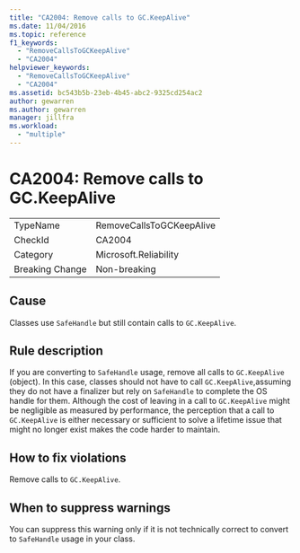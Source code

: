 ```yaml
---
title: "CA2004: Remove calls to GC.KeepAlive"
ms.date: 11/04/2016
ms.topic: reference
f1_keywords:
  - "RemoveCallsToGCKeepAlive"
  - "CA2004"
helpviewer_keywords:
  - "RemoveCallsToGCKeepAlive"
  - "CA2004"
ms.assetid: bc543b5b-23eb-4b45-abc2-9325cd254ac2
author: gewarren
ms.author: gewarren
manager: jillfra
ms.workload:
  - "multiple"
---
```

# CA2004: Remove calls to GC.KeepAlive

|||
|-|-|
|TypeName|RemoveCallsToGCKeepAlive|
|CheckId|CA2004|
|Category|Microsoft.Reliability|
|Breaking Change|Non-breaking|

## Cause
 Classes use `SafeHandle` but still contain calls to `GC.KeepAlive`.

## Rule description
 If you are converting to `SafeHandle` usage, remove all calls to `GC.KeepAlive` (object). In this case, classes should not have to call `GC.KeepAlive`,assuming they do not have a finalizer but rely on `SafeHandle` to complete the OS handle for them.  Although the cost of leaving in a call to `GC.KeepAlive` might be negligible as measured by performance, the perception that a call to `GC.KeepAlive` is either necessary or sufficient to solve a lifetime issue that might no longer exist makes the code harder to maintain.

## How to fix violations
 Remove calls to `GC.KeepAlive`.

## When to suppress warnings
 You can suppress this warning only if it is not technically correct to convert to `SafeHandle` usage in your class.